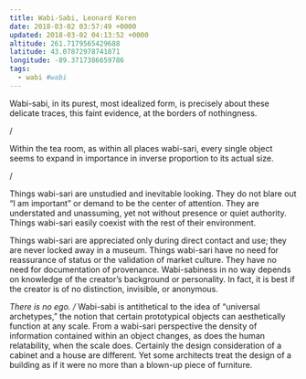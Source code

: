 ```yaml
---
title: Wabi-Sabi, Leonard Koren
date: 2018-03-02 03:57:49 +0000
updated: 2018-03-02 04:13:52 +0000
altitude: 261.7179565429688
latitude: 43.07872978741871
longitude: -89.3717386659786
tags:
  - wabi #wabi
---
```

Wabi-sabi, in its purest, most idealized form, is precisely about these delicate traces, this faint evidence, at the borders of nothingness.

/

Within the tea room, as within all places wabi-sari, every single object seems to expand in importance in inverse proportion to its actual size.

/

Things wabi-sari are unstudied and inevitable looking. They do not blare out “I am important” or demand to be the center of attention. They are understated and unassuming, yet not without presence or quiet authority. Things wabi-sari easily coexist with the rest of their environment.

Things wabi-sari are appreciated only during direct contact and use; they are never locked away in a museum. Things wabi-sari have no need for reassurance of status or the validation of market culture. They have no need for documentation of provenance. Wabi-sabiness in no way depends on knowledge of the creator’s background or personality. In fact, it is best if the creator is of no distinction, invisible, or anonymous.

*There is no ego.*
*/*
Wabi-sabi is antithetical to the idea of “universal archetypes,” the notion that certain prototypical objects can aesthetically function at any scale. From a wabi-sari perspective the density of information contained within an object changes, as does the human relatability, when the scale does. Certainly the design consideration of a cabinet and a house are different. Yet some architects treat the design of a building as if it were no more than a blown-up piece of furniture.